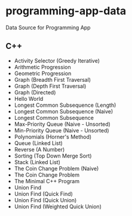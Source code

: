 # programming-app-data
Data Source for Programming App

## C++

* Activity Selector (Greedy Iterative)
* Arithmetic Progression
* Geometric Progression
* Graph (Breadth First Traversal)
* Graph (Depth First  Traversal)
* Graph (Directed)
* Hello World
* Longest Common Subsequence (Length)
* Longest Common Subsequence (Naive)
* Longest Common Subsequence
* Max-Priority Queue (Naive - Unsorted)
* Min-Priority Queue (Naive - Unsorted)
* Polynomials (Horner's Method)
* Queue (Linked List)
* Reverse (A Number)
* Sorting (Top Down Merge Sort)
* Stack (Linked List)
* The Coin Change Problem (Naive)
* The Coin Change Problem
* The Minimal C++ Program
* Union Find
* Union Find (Quick Find)
* Union Find (Quick Union)
* Union Find (Weighted Quick Union)
